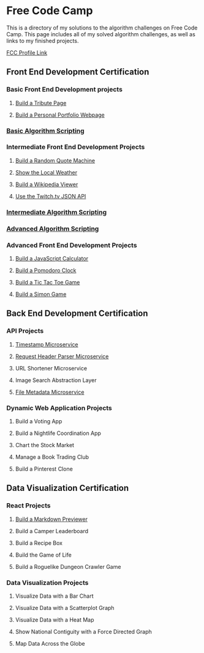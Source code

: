 # Free Code Camp
This is a directory of my solutions to the algorithm challenges on Free Code Camp. This page includes all of my solved algorithm challenges, as well as links to my finished projects.

[FCC Profile Link](https://www.freecodecamp.com/wildlifehexagon)


## Front End Development Certification

### Basic Front End Development projects
1. [Build a Tribute Page](https://codepen.io/wildlifehexagon/full/GozYYd/)

2. [Build a Personal Portfolio Webpage](https://wildlifehexagon.github.io/)


### [Basic Algorithm Scripting](https://github.com/wildlifehexagon/free-code-camp/tree/master/basic-algorithms)

### Intermediate Front End Development Projects
1. [Build a Random Quote Machine](https://wildlifehexagon.github.io/random-quote-generator/)

2. [Show the Local Weather](http://www.erichartline.net/portfolio/local-weather-app/)

3. [Build a Wikipedia Viewer](https://wildlifehexagon.github.io/wikipedia-viewer/)

4. [Use the Twitch.tv JSON API](https://wildlifehexagon.github.io/twitchtv-channel-app/)


### [Intermediate Algorithm Scripting](https://github.com/wildlifehexagon/free-code-camp/tree/master/intermediate-algorithms)

### [Advanced Algorithm Scripting](https://github.com/wildlifehexagon/free-code-camp/tree/master/advanced-algorithms)

### Advanced Front End Development Projects
1. [Build a JavaScript Calculator](https://wildlifehexagon.github.io/javascript-calculator/)

2. [Build a Pomodoro Clock](https://wildlifehexagon.github.io/pomodoro-clock/)

3. [Build a Tic Tac Toe Game](https://wildlifehexagon.github.io/tic-tac-toe/)

4. [Build a Simon Game](https://wildlifehexagon.github.io/simon-game/)


## Back End Development Certification

### API Projects
1. [Timestamp Microservice](https://radiant-journey-45459.herokuapp.com/)

2. [Request Header Parser Microservice](https://salty-island-31009.herokuapp.com/)

3. URL Shortener Microservice

4. Image Search Abstraction Layer

5. [File Metadata Microservice](https://github.com/wildlifehexagon/file-metadata-microservice)

### Dynamic Web Application Projects
1. Build a Voting App

2. Build a Nightlife Coordination App

3. Chart the Stock Market

4. Manage a Book Trading Club

5. Build a Pinterest Clone


## Data Visualization Certification

### React Projects
1. [Build a Markdown Previewer](https://salty-retreat-44546.herokuapp.com/)

2. Build a Camper Leaderboard

3. Build a Recipe Box

4. Build the Game of Life

5. Build a Roguelike Dungeon Crawler Game

### Data Visualization Projects
1. Visualize Data with a Bar Chart

2. Visualize Data with a Scatterplot Graph

3. Visualize Data with a Heat Map

4. Show National Contiguity with a Force Directed Graph

5. Map Data Across the Globe
